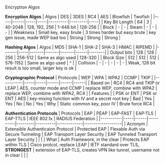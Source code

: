 Encryption Algos

**Encryption Algos**
| Algos | DES | 3DES | RC4 | AES | Blowfish | Twofish |
|-----|------|-----|-----|----------|---------|-----|
| Key Bit Length | 64 | 3 | 40-2048 | 128, 192, 256 | 1-448 bit | 128-256 |
| Block | - | - | Steam | - | - | - |
| Weakness | Small key, easy brute | 3 times harder but easy brute | key gen issue, made WEP bad too | Strong | Strong | Strong |

**Hashing Algos**
| Algos | MD5 | SHA-1 | SHA-2 | SHA-3 | HMAC | RIPEMD |
|-------|-----|-------|-------|-------|------|--------|
| Output bits | 128 | 128 | 256 | 256-512 | Same as algo used | 128-320 |
| Block Size  | 512 | 512 | 512 | 576-1152 | Same as algo used | ^ |
| Collision | - | - | - | - | - | Weak, 128 bit result is too small, larger key is ok | 

**Cryptographic Protocol**
| Protocols | WEP | WPA | WPA2 | CCMP | TKIP | 
|-----------|-----|-----|------|------|------|
| Based on  | RC4 | RC4 and TKIP or LEAP | AES, counter mode and CCMP | replace WEP, combine with WPA2 | replace WEP, combine with WPA2, RC4 |
| Features  |     | PSK or ENT | PSK or ENT | AES | key-mixing function with IV and a secret root key 
| Bad       | Yes | Yes | No | No | Yes
| Why       | Static common key, poor IV | Brute force RC4 | 

**Authentication Protocols**
| Protocols | EAP | PEAP | EAP-FAST | EAP-TLS | EAP-TTLS | IEEE 802.1x | RADIUS Federation |
|-----------|-----|------|----------|---------|----------|-------------|-------------------|
| Acronym   | Extensible Authenticaion Protocol | Protected EAP | Flexable Auth via Secure Tunneling | EAP Transport Layer Security | EAP Tunneled Transport Layer Security |  | |
| What | Auth Framework, in the clear | Protects EAP within TLS | Cisco protcol, replace LEAP | IETF standard over TLS, **STRONGEST** | extension of EAP-TLS, creates VPN like tunnel, username not in clear |  |  |